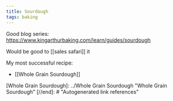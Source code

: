 ```yaml
---
title: Sourdough
tags: baking
---
```



Good blog series: https://www.kingarthurbaking.com/learn/guides/sourdough

Would be good to [[sales safari]] it


My most successful recipe:
- [[Whole Grain Sourdough]]

[//begin]: # "Autogenerated link references for markdown compatibility"
[Whole Grain Sourdough]: ../Whole Grain Sourdough "Whole Grain Sourdough"
[//end]: # "Autogenerated link references"